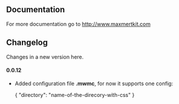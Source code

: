 ## Documentation

For more documentation go to http://www.maxmertkit.com

## Changelog

Changes in a new version here.

#### 0.0.12

  * Added configuration file **.mwmc**, for now it supports one config:

	{
		"directory": "name-of-the-direcory-with-css"
	}
